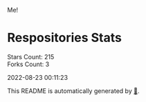 Me!

# Respositories Stats
Stars Count: 215  
Forks Count: 3

2022-08-23 00:11:23  

This README is automatically generated by [🐰](https://github.com/rnitta/rnitta).
